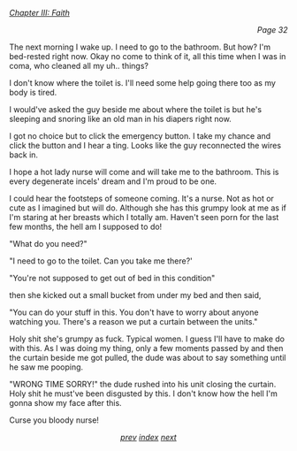 <p><i><u>Chapter III: Faith</u></i><p>
<p align="right"><i>Page 32</i></p>

The next morning I wake up. I need to go to the bathroom.
But how? I'm bed-rested right now. Okay no come to think of
it, all this time when I was in coma, who cleaned all my
uh.. things?

I don't know where the toilet is. I'll need some help going
there too as my body is tired.

I would've asked the guy beside me about where the toilet is
but he's sleeping and snoring like an old man in his diapers
right now.

I got no choice but to click the emergency button. I take my
chance and click the button and I hear a ting. Looks like
the guy reconnected the wires back in.

I hope a hot lady nurse will come and will take me to the
bathroom. This is every degenerate incels' dream and I'm
proud to be one.

I could hear the footsteps of someone coming. It's a nurse.
Not as hot or cute as I imagined but will do. Although she
has this grumpy look at me as if I'm staring at her breasts
which I totally am. Haven't seen porn for the last few
months, the hell am I supposed to do!

"What do you need?"

"I need to go to the toilet. Can you take me there?'

"You're not supposed to get out of bed in this condition"

then she kicked out a small bucket from under my bed and
then said,

"You can do your stuff in this. You don't have to worry
about anyone watching you. There's a reason we put a curtain
between the units."

Holy shit she's grumpy as fuck. Typical women. I guess I'll
have to make do with this. As I was doing my thing, only a
few moments passed by and then the curtain beside me got
pulled, the dude was about to say something until he saw me
pooping.

"WRONG TIME SORRY!" the dude rushed into his unit closing
the curtain. Holy shit he must've been disgusted by this. I
don't know how the hell I'm gonna show my face after this.

Curse you bloody nurse!

<p align="center">
    <i>
        <a href="vol_1_page_31.html">prev</a>
        <a href="./index.html">index</a>
        <a href="vol_1_page_33.html">next</a>
    </i>
</p>
